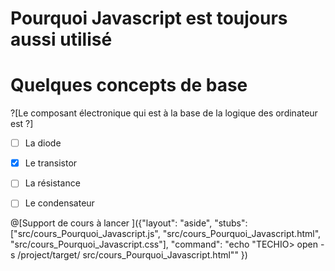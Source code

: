 # Pourquoi Javascript est toujours aussi utilisé

# Quelques concepts de base


?[Le composant électronique qui est à la base de la logique des ordinateur est ?]
-[ ] La diode
-[X] Le transistor
-[ ] La résistance
-[ ] Le condensateur


@[Support de cours à lancer ]({"layout": "aside", "stubs": ["src/cours_Pourquoi_Javascript.js", "src/cours_Pourquoi_Javascript.html", "src/cours_Pourquoi_Javascript.css"], "command": "echo \"TECHIO> open -s /project/target/ src/cours_Pourquoi_Javascript.html\"" })
